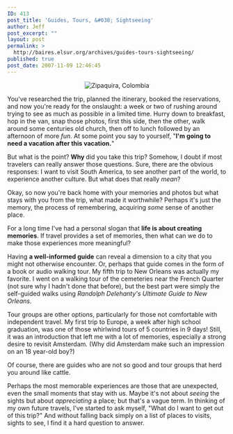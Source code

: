 ```yaml
---
ID: 413
post_title: 'Guides, Tours, &#038; Sightseeing'
author: Jeff
post_excerpt: ""
layout: post
permalink: >
  http://baires.elsur.org/archives/guides-tours-sightseeing/
published: true
post_date: 2007-11-09 12:46:45
---
```

<center>
<img src='http://baires.elsur.org/wp-content/uploads/2007/11/zipa.jpg' alt='Zipaquira, Colombia' />
</center>

You've researched the trip, planned the itinerary, booked the reservations, and now you're ready for the onslaught: a week or two of rushing around trying to see as much as possible in a limited time. Hurry down to breakfast, hop in the van, snap those photos, first this side, then the other, walk around some centuries old church, then off to lunch followed by an afternoon of more <em>fun</em>. At some point you say to yourself, "<strong>I'm going to need a vacation after this vacation.</strong>"

But what is the point? <strong>Why </strong>did you take this trip? Somehow, I doubt if most travelers can really answer those questions. Sure, there are the obvious responses: I want to visit South America, to see another part of the world, to experience another culture. But what does that really <em>mean</em>? 

Okay, so now you're back home with your memories and photos but what stays with you from the trip, what made it worthwhile? Perhaps it's just the memory, the process of remembering, acquiring <em>some </em>sense of another place.

For a long time I've had a personal slogan that <strong>life is about creating memories</strong>. If travel provides a set of memories, then what can we do to make those experiences more meaningful?

Having <strong>a well-informed guide</strong> can reveal a dimension to a city that you might not otherwise encounter. Or, perhaps that guide comes in the form of a book or audio walking tour. My fifth trip to New Orleans was actually my favorite. I went on a walking tour of the cemeteries near the French Quarter (not sure why I hadn't done that before), but the best part were simply the self-guided walks using <em>Randolph Delehanty's Ultimate Guide to New Orleans</em>.

Tour groups are other options, particularly for those not comfortable with independent travel. My first trip to Europe, a week after high school graduation, was one of those whirlwind tours of 5 countries in 9 days! Still, it was an introduction that left me with a lot of memories, especially a strong desire to revisit Amsterdam. (Why did Amsterdam make such an impression on an 18 year-old boy?)

Of course, there are guides who are not so good and tour groups that herd you around like cattle. 

Perhaps the most memorable experiences are those that are unexpected, even the small moments that stay with us.  Maybe it's not about <em>seeing</em> the sights but about <em>appreciating </em> a place; but that's a vague term. In thinking of my own future travels, I've started to ask myself, "What do I want to get out of this trip?" And without falling back simply on a list of places to visits, sights to see, I find it a hard question to answer.